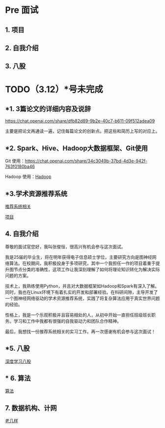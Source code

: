 # Pre 面试

## 1. 项目

## 2. 自我介绍

## 3. 八股





# TODO（3.12）*号未完成

## *1. 3篇论文的详细内容及说辞

https://chat.openai.com/share/dfb82d89-9b2e-40c7-b611-09f512adea09

主要是把论文再通读一遍，记住每篇论文的创新点。把这些和简历上写的对应上。

## *2. Spark、Hive、Hadoop大数据框架、Git使用

Git 使用：https://chat.openai.com/share/34c3049b-37bd-4d3e-942f-763f0180ba46

Hadoop 使用：[Hadoop](./Hadoop.md)

## *3.学术资源推荐系统

[推荐系统相关](./推荐系统.md)

[项目](./项目.md)

## 4. 自我介绍

尊敬的面试官您好，我叫张俊恒，很高兴有机会参与这次面试。

我是25届的毕业生，将在明年获得电子信息硕士学位，主要研究方向是图神经网络算法。在校期间，我积极投身于多项研究，其中一个我担任一作的项目着重于提升图节点分类的准确性，这项工作让我深刻理解了如何将理论知识转化为解决实际问题的方案。

技术上，我熟练使用Python，并且对大数据框架如Hadoop和Spark有深入了解。同时，我也在Linux环境下有着扎实的开发和部署经验。在科研间隙，主导开发了一个图神经网络驱动的学术资源推荐系统，实践了将复杂算法应用于真实世界问题的经验。

性格上，我是一个乐观积极并且容易相处的人，从初中开始一直担任班级班长职务。学习和工作中我都有很强的自我驱动力和团队合作精神。

最后，我想找一份推荐系统相关的实习工作。再一次感谢有机会参与这次面试！

## *5. 八股

[深度学习八股](./深度学习八股.md)

## * 6. 算法

[算法](./算法.md)

## 7. 数据机构、计网

[老几样](./MySQL.md)

